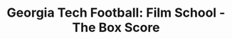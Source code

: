 ---
layout: post
title: "Georgia Tech Football: Film School - The Box Score"
description: "Building a better mouse/nerd-trap."
permalink: https://www.fromtherumbleseat.com/2020/6/29/21306581/film-school-the-box-score-advanced-box-score-study-hall-georgia-tech-football-bill-connelly-sp-plus
---